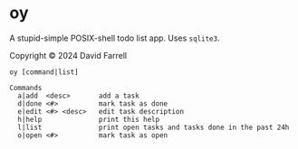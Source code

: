 oy
==
A stupid-simple POSIX-shell todo list app. Uses `sqlite3`.

Copyright © 2024 David Farrell

    oy [command|list]
    
    Commands
      a|add  <desc>       add a task
      d|done <#>          mark task as done
      e|edit <#> <desc>   edit task description
      h|help              print this help
      l|list              print open tasks and tasks done in the past 24h
      o|open <#>          mark task as open
